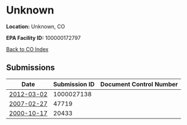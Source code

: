 # Unknown

**Location:** Unknown, CO

**EPA Facility ID:** 100000172797

[Back to CO Index](../../index.md)

## Submissions

| Date | Submission ID | Document Control Number |
|------|--------------|-------------------------|
| [2012-03-02](submissions/1000027138.md) | 1000027138 |  |
| [2007-02-27](submissions/47719.md) | 47719 |  |
| [2000-10-17](submissions/20433.md) | 20433 |  |
